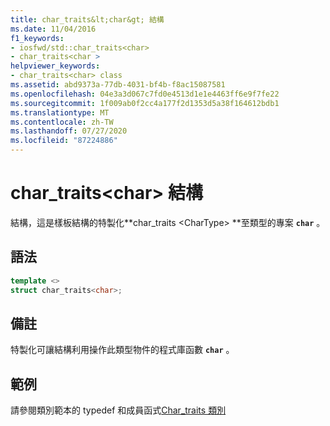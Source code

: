 ```yaml
---
title: char_traits&lt;char&gt; 結構
ms.date: 11/04/2016
f1_keywords:
- iosfwd/std::char_traits<char>
- char_traits<char >
helpviewer_keywords:
- char_traits<char> class
ms.assetid: abd9373a-77db-4031-bf4b-f8ac15087581
ms.openlocfilehash: 04e3a3d067c7fd0e4513d1e1e4463ff6e9f7fe22
ms.sourcegitcommit: 1f009ab0f2cc4a177f2d1353d5a38f164612bdb1
ms.translationtype: MT
ms.contentlocale: zh-TW
ms.lasthandoff: 07/27/2020
ms.locfileid: "87224886"
---
```

# <a name="char_traitsltchargt-struct"></a>char_traits&lt;char&gt; 結構

結構，這是樣板結構的特製化**char_traits \<CharType> **至類型的專案 **`char`** 。

## <a name="syntax"></a>語法

```cpp
template <>
struct char_traits<char>;
```

## <a name="remarks"></a>備註

特製化可讓結構利用操作此類型物件的程式庫函數 **`char`** 。

## <a name="example"></a>範例

請參閱類別範本的 typedef 和成員函式[Char_traits 類別](../standard-library/char-traits-struct.md)

